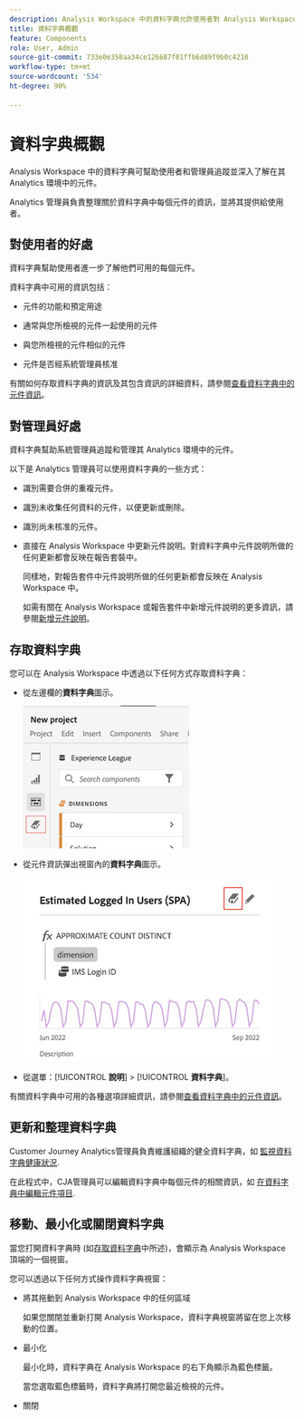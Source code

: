 ```yaml
---
description: Analysis Workspace 中的資料字典允許使用者對 Analysis Workspace 中的各種元件建立目錄和追蹤，包括其預定用途、已核准的元件、重複的元件等等。
title: 資料字典概觀
feature: Components
role: User, Admin
source-git-commit: 733e0e358aa34ce126687f01ffb6d89f9b0c4210
workflow-type: tm+mt
source-wordcount: '534'
ht-degree: 90%

---
```


# 資料字典概觀

Analysis Workspace 中的資料字典可幫助使用者和管理員追蹤並深入了解在其 Analytics 環境中的元件。

Analytics 管理員負責整理關於資料字典中每個元件的資訊，並將其提供給使用者。

## 對使用者的好處

資料字典幫助使用者進一步了解他們可用的每個元件。

資料字典中可用的資訊包括：

* 元件的功能和預定用途

* 通常與您所檢視的元件一起使用的元件

* 與您所檢視的元件相似的元件

* 元件是否經系統管理員核准

有關如何存取資料字典的資訊及其包含資訊的詳細資料，請參閱[查看資料字典中的元件資訊](/help/components/data-dictionary/view-data-dictionary.md)。

## 對管理員好處

資料字典幫助系統管理員追蹤和管理其 Analytics 環境中的元件。

以下是 Analytics 管理員可以使用資料字典的一些方式：

* 識別需要合併的重複元件。

* 識別未收集任何資料的元件，以便更新或刪除。

* 識別尚未核准的元件。

* 直接在 Analysis Workspace 中更新元件說明。對資料字典中元件說明所做的任何更新都會反映在報告套裝中。

   同樣地，對報告套件中元件說明所做的任何更新都會反映在 Analysis Workspace 中。

   如需有關在 Analysis Workspace 或報告套件中新增元件說明的更多資訊，請參閱[新增元件說明](/help/components/add-component-descriptions.md)。

## 存取資料字典

您可以在 Analysis Workspace 中透過以下任何方式存取資料字典：

* 從左邊欄的&#x200B;**資料字典**&#x200B;圖示。

   ![左邊欄的資料字典圖示](assets/data-dictionary-access-icon.png)

* 從元件資訊彈出視窗內的&#x200B;**資料字典**&#x200B;圖示。

   ![資訊彈出視窗中的資料字典圖示](assets/data-dictionary-access-infopopover.png)
   <!--update screenshot; this was taken from a mock-->

* 從選單：[!UICONTROL **說明**] > [!UICONTROL **資料字典**]。

有關資料字典中可用的各種選項詳細資訊，請參閱[查看資料字典中的元件資訊](/help/components/data-dictionary/view-data-dictionary.md)。

## 更新和整理資料字典

Customer Journey Analytics管理員負責維護組織的健全資料字典，如 [監視資料字典健康狀況](/help/components/data-dictionary/monitor-data-dictionary-health.md).

在此程式中，CJA管理員可以編輯資料字典中每個元件的相關資訊，如 [在資料字典中編輯元件項目](/help/components/data-dictionary/edit-entries-data-dictionary.md).

## 移動、最小化或關閉資料字典

當您打開資料字典時 (如[存取資料字典](#access-the-data-dictionary)中所述)，會顯示為 Analysis Workspace 頂端的一個視窗。

您可以透過以下任何方式操作資料字典視窗：

* 將其拖動到 Analysis Workspace 中的任何區域

   如果您關閉並重新打開 Analysis Workspace，資料字典視窗將留在您上次移動的位置。<!--True?-->

* 最小化

   最小化時，資料字典在 Analysis Workspace 的右下角顯示為藍色標籤。

   當您選取藍色標籤時，資料字典將打開您最近檢視的元件。

* 關閉

